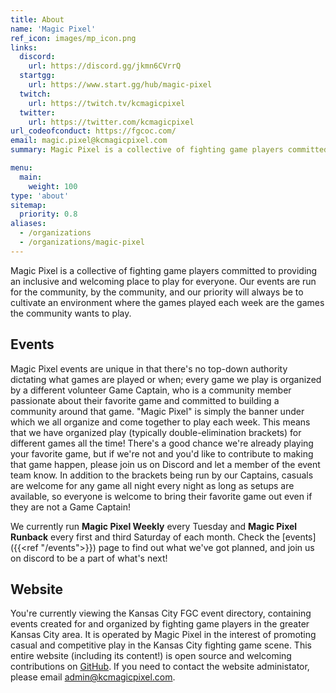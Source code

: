 ```yaml
---
title: About
name: 'Magic Pixel'
ref_icon: images/mp_icon.png
links:
  discord:
    url: https://discord.gg/jkmn6CVrrQ
  startgg:
    url: https://www.start.gg/hub/magic-pixel
  twitch:
    url: https://twitch.tv/kcmagicpixel
  twitter:
    url: https://twitter.com/kcmagicpixel
url_codeofconduct: https://fgcoc.com/
email: magic.pixel@kcmagicpixel.com
summary: Magic Pixel is a collective of fighting game players committed to providing an inclusive and welcoming place to play for everyone.

menu:
  main:
    weight: 100
type: 'about'
sitemap:
  priority: 0.8
aliases:
  - /organizations
  - /organizations/magic-pixel
---
```


Magic Pixel is a collective of fighting game players committed to providing an inclusive and welcoming place to play for everyone. Our events are run for the community, by the community, and our priority will always be to cultivate an environment where the games played each week are the games the community wants to play.

## Events

Magic Pixel events are unique in that there's no top-down authority dictating what games are played or when; every game we play is organized by a different volunteer Game Captain, who is a community member passionate about their favorite game and committed to building a community around that game. "Magic Pixel" is simply the banner under which we all organize and come together to play each week. This means that we have organized play (typically double-elimination brackets) for different games all the time!  There's a good chance we're already playing your favorite game, but if we're not and you'd like to contribute to making that game happen, please join us on Discord and let a member of the event team know. In addition to the brackets being run by our Captains, casuals are welcome for any game all night every night as long as setups are available, so everyone is welcome to bring their favorite game out even if they are not a Game Captain!

We currently run **Magic Pixel Weekly** every Tuesday and **Magic Pixel Runback** every first and third Saturday of each month. Check the [events]({{<ref "/events">}}) page to find out what we've got planned, and join us on discord to be a part of what's next!

## Website

You're currently viewing the Kansas City FGC event directory, containing events created for and organized by fighting game players in the greater Kansas City area. It is operated by Magic Pixel in the interest of promoting casual and competitive play in the Kansas City fighting game scene. This entire website (including its content!) is open source and welcoming contributions on [GitHub](https://github.com/kcmagicpixel/kcmagicpixel.github.io). If you need to contact the website administator, please email [admin@kcmagicpixel.com](mailto:admin@kcmagicpixel.com).
